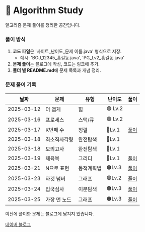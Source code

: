 # 📌 Algorithm Study

알고리즘 문제 풀이를 정리한 공간입니다.



### 풀이 방식
1. **코드 파일**은 '사이트_난이도_문제 이름.java' 형식으로 저장.
    - 예시: 'BOJ_12345_홍길동.java', 'PG_Lv2_홍길동.java'
2. **문제 풀이**는 블로그에 작성, 코드는 링크에 추가.
3. **폴더 별 README.md**에 문제 목록과 개념 정리.

### 문제 풀이 기록

| 날짜         | 문제      | 유형    | 난이도    | 풀이                                                |
|------------|---------|-------|--------|---------------------------------------------------|
| 2025-03-12 | 더 맵게    | 힙     | 🟢 Lv.2 |                                                   |
| 2025-03-16 | 프로세스    | 스택/큐  | 🟢 Lv.2 |                                                   |
| 2025-03-17 | K번째 수   | 정렬    | 🔵Lv.1 | [풀이](https://blog.naver.com/gamakk2/223799781209) |
| 2025-03-18 | 최소직사각형  | 완전탐색  | 🔵Lv.1 |                                                   |
| 2025-03-18 | 모의고사    | 완전탐색  | 🔵Lv.1 |                                                   |
| 2025-03-19 | 체육복     | 그리디   | 🔵Lv.1 | [풀이](https://blog.naver.com/gamakk2/223802861543) |
| 2025-03-21 | N으로 표현  | 동적계획법 | 🟠Lv.3 | [풀이](https://blog.naver.com/gamakk2/223805073009) |
| 2025-03-23 | 타겟 넘버   | 그래프   | 🟢Lv.2 | [풀이](https://blog.naver.com/gamakk2/223806408314) |
| 2025-03-24 | 입국심사    | 이분탐색  | 🟠Lv.3 | [풀이](https://blog.naver.com/gamakk2/223808371758) |
| 2025-03-25 | 가장 먼 노드 | 그래프   | 🟠Lv.3 | [풀이](https://blog.naver.com/gamakk2/223809854243)                                            |

이전에 풀이한 문제는 블로그에 남겨져 있습니다.

[네이버 블로그](https://blog.naver.com/gamakk2/223793678530)

